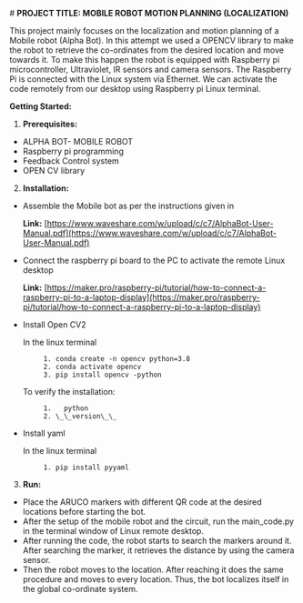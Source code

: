 ﻿﻿# **PROJECT TITLE: MOBILE ROBOT MOTION PLANNING (LOCALIZATION)**This project mainly focuses on the localization and motion planning of a Mobile robot (Alpha Bot). In this attempt we used a OPENCV library to make the robot to retrieve the co-ordinates from the desired location and move towards it. To make this happen the robot is equipped with Raspberry pi microcontroller, Ultraviolet, IR sensors and camera sensors. The Raspberry Pi is connected with the Linux system via Ethernet. We can activate the code remotely from our desktop using Raspberry pi Linux terminal.**Getting Started:**1. **Prerequisites:** - ALPHA BOT- MOBILE ROBOT - Raspberry pi programming - Feedback Control system - OPEN CV library2. **Installation:** - Assemble the Mobile bot as per the instructions given in     **Link:** [https://www.waveshare.com/w/upload/c/c7/AlphaBot-User-Manual.pdf](https://www.waveshare.com/w/upload/c/c7/AlphaBot-User-Manual.pdf) - Connect the raspberry pi board to the PC to activate the remote Linux desktop     **Link:** [https://maker.pro/raspberry-pi/tutorial/how-to-connect-a-raspberry-pi-to-a-laptop-display](https://maker.pro/raspberry-pi/tutorial/how-to-connect-a-raspberry-pi-to-a-laptop-display) - Install Open CV2     In the linux terminal            1. conda create -n opencv python=3.8            2. conda activate opencv            3. pip install opencv -python     To verify the installation:            1.   python            2. \_\_version\_\_ - Install yaml     In the linux terminal            1. pip install pyyaml3. **Run:** - Place the ARUCO markers with different QR code at the desired locations before starting the bot. - After the setup of the mobile robot and the circuit, run the main\_code.py in the terminal window of Linux remote desktop. - After running the code, the robot starts to search the markers around it. After searching the marker, it retrieves the distance by using the camera sensor. - Then the robot moves to the location. After reaching it does the same procedure and moves to every location. Thus, the bot localizes itself in the global co-ordinate system.